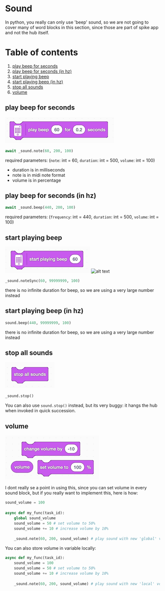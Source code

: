 # Sound

In python, you really can only use 'beep' sound, so we are not going to cover many of word blocks in this section, since those are part of spike app and not the hub itself.

# Table of contents

1. [play beep for seconds](#play-beep-for-seconds)
2. [play beep for seconds (in hz)](#play-beep-for-seconds-in-hz)
3. [start playing beep](#start-playing-beep)
4. [start playing beep (in hz)](#start-playing-beep-in-hz)
5. [stop all sounds](#stop-all-sounds)
6. [volume](#volume)

## play beep for seconds

![alt text](/images/blocks/Sound_playBeepFor.png)

```python
await _sound.note(60, 200, 100)
```

required parameters: (`note`: int = 60, `duration`: int = 500, `volume`: int = 100)

- duration is in milliseconds
- note is in midi note format
- volume is in percentage

## play beep for seconds (in hz)

```python
await _sound.beep(440, 200, 100)
```

required parameters: (`frequency`: int = 440, `duration`: int = 500, `volume`: int = 100)

## start playing beep

![alt text](/images/blocks/Sound_startBeep.png)
![alt text](image.png)

```python
_sound.noteSync(60, 99999999, 100)
```

there is no infinite duration for beep, so we are using a very large number instead

## start playing beep (in hz)

```python
sound.beep(440, 99999999, 100)
```

there is no infinite duration for beep, so we are using a very large number instead

## stop all sounds

![alt text](/images/blocks/Sound_stopAllSounds.png)

```python
_sound.stop()
```

You can also use `sound.stop()` instead, but its very buggy: it hangs the hub when invoked in quick succession.

## volume

![alt text](/images/blocks/Sound_setVolume.png)

I dont really se a point in using this, since you can set volume in every sound block, but if you really want to implement this, here is how:

```python
sound_volume = 100

async def my_func(task_id):
    global sound_volume
    sound_volume = 50 # set volume to 50%
    sound_volume += 10 # increase volume by 10%

    _sound.note(60, 200, sound_volume) # play sound with new 'global' volume
```

You can also store volume in variable locally:

```python
async def my_func(task_id):
    sound_volume = 100
    sound_volume = 50 # set volume to 50%
    sound_volume += 10 # increase volume by 10%

    _sound.note(60, 200, sound_volume) # play sound with new 'local' volume
```
